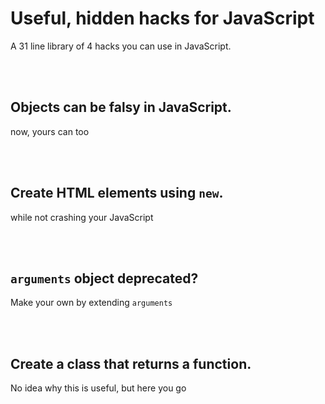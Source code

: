 # Useful, hidden hacks for JavaScript
A 31 line library of 4 hacks you can use in JavaScript.

  
<br><br>
  
## Objects can be falsy in JavaScript.
now, yours can too  
  
<br><br>
  
## Create HTML elements using `new`.
while not crashing your JavaScript  
  
<br><br>
  
## `arguments` object deprecated?
Make your own by extending `arguments`  
  
<br><br>
  
## Create a class that returns a function.
No idea why this is useful, but here you go
